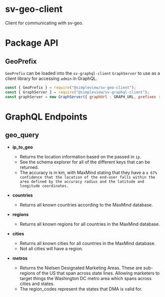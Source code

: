 # sv-geo-client

Client for communicating with sv-geo.

# Package API

## GeoPrefix

`GeoPrefix` can be loaded into the `sv-graphql-client` `GraphServer` to use as a client library for accessing `admin` in GraphQL.

```js
const { GeoPrefix } = require("@simpleview/sv-geo-client");
const { GraphServer } = require("@simpleview/sv-graphql-client");
const graphServer = new GraphServer({ graphUrl : GRAPH_URL, prefixes : [GeoPrefix] });
```

# GraphQL Endpoints

## geo_query

- **ip_to_geo**
	- Returns the location information based on the passed in `ip`.
	- See the schema explorer for all of the different keys that can be returned.
	- The accuracy is in km, with MaxMind stating that they have a `a 67% confidence that the location of the end-user falls within the area defined by the accuracy radius and the latitude and longitude coordinates.`
	
- **countries**
	- Returns all known countries according to the MaxMind database.

- **regions**
	- Returns all known regions for all countries in the MaxMind database.

- **cities**
	- Returns all known cities for all countries in the MaxMind database.
	- Not all cities will have a region.

- **metros**
	- Returns the Nielsen Designated Marketing Areas. These are sub-regions of the US that span across state lines. Allowing marketers to target things the Washington DC metro area which spans across cities and states.
	- The region_codes represent the states that DMA is valid for.